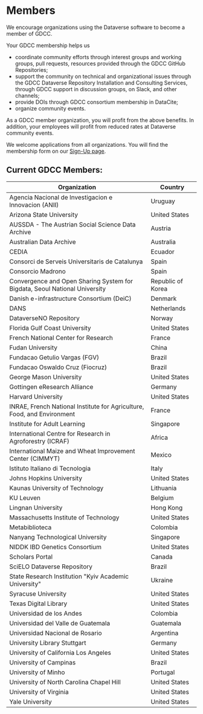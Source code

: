 # Members
We encourage organizations using the Dataverse software to become a member of GDCC. 

Your GDCC membership helps us
 - coordinate community efforts through interest groups and working groups, pull requests, resources provided through the GDCC GitHub Repositories;
 - support the community on technical and organizational issues through the GDCC Dataverse Repository Installation and Consulting Services, through GDCC support in discussion groups, on Slack, and other channels;
 - provide DOIs through GDCC consortium membership in DataCite;
 - organize community events.

As a GDCC member organization, you will profit from the above benefits. In addition, your employees will profit from reduced rates at Dataverse community events.

We welcome applications from all organizations. You will find the membership form on our [Sign-Up page](https://www.gdcc.io/sign-up.html).

## Current GDCC Members:
| Organization | Country |
|--|--|
| Agencia Nacional de lnvestigacion e lnnovacion (ANII) | Uruguay |
| Arizona State University | United States |
| AUSSDA - The Austrian Social Science Data Archive | Austria |
| Australian Data Archive | Australia |
| CEDIA | Ecuador |
| Consorci de Serveis Universitaris de Catalunya | Spain |
| Consorcio Madrono | Spain |
| Convergence and Open Sharing System for Bigdata, Seoul National University | Republic of Korea |
| Danish e-infrastructure Consortium (DeiC) | Denmark |
| DANS | Netherlands |
| DataverseNO Repository | Norway |
| Florida Gulf Coast University | United States |
| French National Center for Research | France |
| Fudan University | China |
| Fundacao Getulio Vargas (FGV) | Brazil |
| Fundacao Oswaldo Cruz (Fiocruz) | Brazil |
| George Mason University | United States |
| Gottingen eResearch Alliance | Germany |
| Harvard University | United States |
| INRAE, French National Institute for Agriculture, Food, and Environment | France |
| Institute for Adult Learning | Singapore |
| International Centre for Research in Agroforestry (ICRAF) | Africa |
| International Maize and Wheat Improvement Center (CIMMYT) | Mexico |
| Istituto Italiano di Tecnologia | Italy |
| Johns Hopkins University | United States |
| Kaunas University of Technology | Lithuania |
| KU Leuven | Belgium |
| Lingnan University | Hong Kong |
| Massachusetts Institute of Technology | United States |
| Metabiblioteca | Colombia |
| Nanyang Technological University | Singapore |
| NIDDK IBD Genetics Consortium | United States |
| Scholars Portal | Canada |
| SciELO Dataverse Repository | Brazil |
| State Research Institution "Kyiv Academic University" | Ukraine |
| Syracuse University | United States |
| Texas Digital Library | United States |
| Universidad de los Andes | Colombia |
| Universidad del Valle de Guatemala | Guatemala |
| Universidad Nacional de Rosario | Argentina |
| University Library Stuttgart | Germany |
| University of California Los Angeles | United States |
| University of Campinas | Brazil |
| University of Minho | Portugal |
| University of North Carolina Chapel Hill | United States |
| University of Virginia | United States |
| Yale University | United States |
